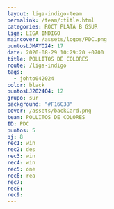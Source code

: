 ```yaml
---
layout: liga-indigo-team
permalink: /team/:title.html
categories: ROCT PLATA B GSUR
liga: LIGA INDIGO
maincover: /assets/logos/PDC.png
puntosLJMAYO24: 17
date: 2020-08-29 10:29:20 +0700
title: POLLITOS DE COLORES
route: /liga-indigo
tags:
  - johto042024
color: black
puntosLJ202404: 12
grupo: sur
background: "#F16C38"
cover: /assets/backCard.png
team: POLLITOS DE COLORES
ID: PDC
puntos: 5
pj: 8
rec1: win
rec2: des
rec3: win
rec4: win
rec5: one
rec6: rea
rec7: 
rec8: 
rec9:
---
```

